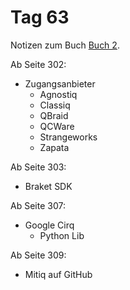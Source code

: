 # Tag 63

Notizen zum Buch [Buch 2](../Buch2.md).

Ab Seite 302:
* Zugangsanbieter
  - Agnostiq
  - Classiq
  - QBraid
  - QCWare
  - Strangeworks
  - Zapata

Ab Seite 303:
* Braket SDK

Ab Seite 307:
* Google Cirq
  - Python Lib

Ab Seite 309:
* Mitiq auf GitHub
